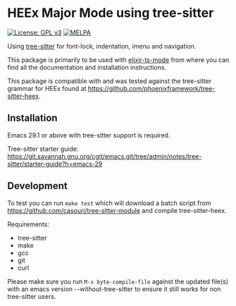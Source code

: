 # HEEx Major Mode using tree-sitter

[![License: GPL v3](https://img.shields.io/badge/License-GPLv3-blue.svg)](https://www.gnu.org/licenses/gpl-3.0)
[![MELPA](https://melpa.org/packages/heex-ts-mode-badge.svg)](https://melpa.org/#/heex-ts-mode)

Using [tree-sitter](https://tree-sitter.github.io/tree-sitter/) for font-lock, indentation, imenu and navigation.

This package is primarily to be used with [elixir-ts-mode](https://github.com/wkirschbaum/elixir-ts-mode) from where
you can find all the documentation and installation instructions.

This package is compatible with and was tested against the tree-sitter
grammar for HEEx found at https://github.com/phoenixframework/tree-sitter-heex.

## Installation

Emacs 29.1 or above with tree-sitter support is required. 

Tree-sitter starter guide: https://git.savannah.gnu.org/cgit/emacs.git/tree/admin/notes/tree-sitter/starter-guide?h=emacs-29

## Development

To test you can run `make test` which will download a batch script
from https://github.com/casouri/tree-sitter-module and compile
tree-sitter-heex. 

Requirements:

- tree-sitter
- make
- gcc
- git
- curl

Please make sure you run `M-x byte-compile-file` against the updated
file(s) with an emacs version --without-tree-sitter to ensure it still
works for non tree-sitter users. 
